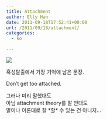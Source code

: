 ```yaml
---
title: Attachment
author: Elly Han
date: 2011-09-18T17:52:41+00:00
url: /2011/09/18/attachment/
categories:
  - ko

---
```

<p class='bloggerplus_image_section'>
  <div class='bloggerplus_image_section' align='left'>
    <img src='https://i1.wp.com/ellyhan.cafe24.com/wp-content/uploads/2011/09/1385987654.jpg?w=739' data-recalc-dims="1" /></img>
  </div>
</p>

<p class='bloggerplus_text_section' align='left'>
  혹성탈출에서 가장 기억에 남은 문장.
</p>

Don&#8217;t get too attached. 

그러나 미리 말했대도  
아님 attachment theory를 잘 안대도  
말이나 이론대로 잘 \*할\* 수 있는 건 아니지&#8230;